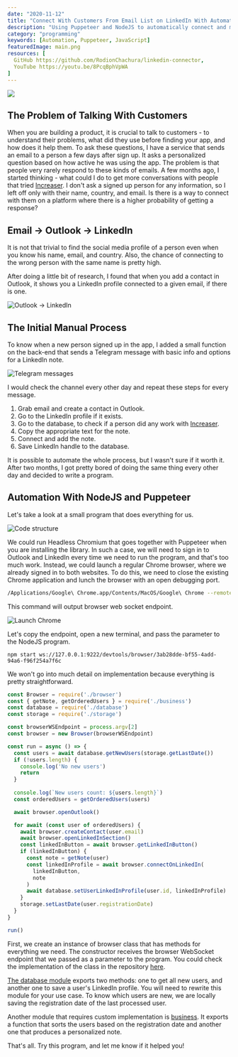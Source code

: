 ```yaml
---
date: "2020-11-12"
title: "Connect With Customers From Email List on LinkedIn With Automation"
description: "Using Puppeteer and NodeJS to automatically connect and message on LinkedIn"
category: "programming"
keywords: [Automation, Puppeteer, JavaScript]
featuredImage: main.png
resources: [
  GitHub https://github.com/RodionChachura/linkedin-connector,
  YouTube https://youtu.be/8PcqBphVpWA
]
---
```


![](/main.png)

## The Problem of Talking With Customers

When you are building a product, it is crucial to talk to customers - to understand their problems, what did they use before finding your app, and how does it help them. To ask these questions, I have a service that sends an email to a person a few days after sign up. It asks a personalized question based on how active he was using the app. The problem is that people very rarely respond to these kinds of emails. A few months ago, I started thinking - what could I do to get more conversations with people that tried [Increaser](https://increaser.org/). I don't ask a signed up person for any information, so I left off only with their name, country, and email. Is there is a way to connect with them on a platform where there is a higher probability of getting a response?

## Email -> Outlook -> LinkedIn

It is not that trivial to find the social media profile of a person even when you know his name, email, and country. Also, the chance of connecting to the wrong person with the same name is pretty high.

After doing a little bit of research, I found that when you add a contact in Outlook, it shows you a LinkedIn profile connected to a given email, if there is one.

![Outlook -> LinkedIn](/outlook.png)

## The Initial Manual Process

To know when a new person signed up in the app, I added a small function on the back-end that sends a Telegram message with basic info and options for a LinkedIn note.

![Telegram messages](/telegram.png)

I would check the channel every other day and repeat these steps for every message.
1. Grab email and create a contact in Outlook.
2. Go to the LinkedIn profile if it exists.
3. Go to the database, to check if a person did any work with [Increaser](https://increaser.org/).
4. Copy the appropriate text for the note.
5. Connect and add the note.
6. Save LinkedIn handle to the database.

It is possible to automate the whole process, but I wasn't sure if it worth it. After two months, I got pretty bored of doing the same thing every other day and decided to write a program.

## Automation With NodeJS and Puppeteer

Let's take a look at a small program that does everything for us.

![Code structure](/structure.png)

We could run Headless Chromium that goes together with Puppeteer when you are installing the library. In such a case, we will need to sign in to Outlook and LinkedIn every time we need to run the program, and that's too much work. Instead, we could launch a regular Chrome browser, where we already signed in to both websites. To do this, we need to close the existing Chrome application and lunch the browser with an open debugging port.

```shell:title=run_chrome.sh
/Applications/Google\ Chrome.app/Contents/MacOS/Google\ Chrome --remote-debugging-port=9222
```

This command will output browser web socket endpoint.

![Launch Chrome](/run_chrome.png)

Let's copy the endpoint, open a new terminal, and pass the parameter to the NodeJS program.

```shell{promptUser: geekrodion}
npm start ws://127.0.0.1:9222/devtools/browser/3ab28dde-bf55-4add-94a6-f96f254a7f6c
```
We won't go into much detail on implementation because everything is pretty straightforward.

```js:title=index.js
const Browser = require('./browser')
const { getNote, getOrderedUsers } = require('./business')
const database = require('./database')
const storage = require('./storage')

const browserWSEndpoint = process.argv[2]
const browser = new Browser(browserWSEndpoint)

const run = async () => {
  const users = await database.getNewUsers(storage.getLastDate())
  if (!users.length) {
    console.log('No new users')
    return
  }
  
  console.log(`New users count: ${users.length}`)
  const orderedUsers = getOrderedUsers(users)

  await browser.openOutlook()

  for await (const user of orderedUsers) {
    await browser.createContact(user.email)
    await browser.openLinkedInSection()
    const linkedInButton = await browser.getLinkedInButton()
    if (linkedInButton) {
      const note = getNote(user)
      const linkedInProfile = await browser.connectOnLinkedIn(
        linkedInButton,
        note
      )
      await database.setUserLinkedInProfile(user.id, linkedInProfile)
    }
    storage.setLastDate(user.registrationDate)
  }
}

run()
```

First, we create an instance of browser class that has methods for everything we need. The constructor receives the browser WebSocket endpoint that we passed as a parameter to the program. You could check the implementation of the class in the repository [here](https://github.com/RodionChachura/linkedin-connector/blob/master/src/browser.js). 

[The database module](https://github.com/RodionChachura/linkedin-connector/blob/master/src/database.js) exports two methods: one to get all new users, and another one to save a user's LinkedIn profile. You will need to rewrite this module for your use case. To know which users are new, we are locally saving the registration date of the last processed user.

Another module that requires custom implementation is [business](https://github.com/RodionChachura/linkedin-connector/blob/master/src/business.js). It exports a function that sorts the users based on the registration date and another one that produces a personalized note.

That's all. Try this program, and let me know if it helped you!